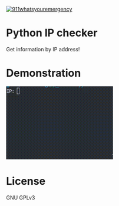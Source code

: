 [<img alt="911whatsyouremergency" src="https://github.com/911whatsyouremergency.png" width="117">](https://github.com/911whatsyouremergency)
# Python IP checker
Get information by IP address!

# Demonstration
![](https://github.com/911whatsyouremergency/ip-checker/blob/master/demo.gif)

# License
GNU GPLv3
